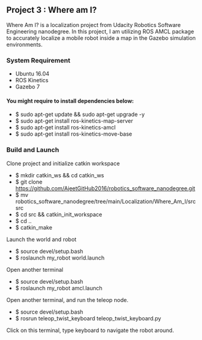## Project 3 : Where am I?
Where Am I? is a localization project from Udacity Robotics Software Engineering nanodegree. In this project, I am utilizing ROS AMCL package to accurately localize a mobile robot inside a map in the Gazebo simulation environments.
### System Requirement
* Ubuntu 16.04
* ROS Kinetics
* Gazebo 7
#### You might require to install dependencies below:
* $ sudo apt-get update && sudo apt-get upgrade -y
* $ sudo apt-get install ros-kinetics-map-server
* $ sudo apt-get install ros-kinetics-amcl
* $ sudo apt-get install ros-kinetics-move-base
### Build and Launch
Clone project and initialize catkin workspace
* $ mkdir catkin_ws && cd catkin_ws
* $ git clone https://github.com/AjeetGitHub2016/robotics_software_nanodegree.git
* $ mv robotics_software_nanodegree/tree/main/Localization/Where_Am_I/src src
* $ cd src && catkin_init_workspace
* $ cd ..
* $ catkin_make

Launch the world and robot
* $ source devel/setup.bash
* $ roslaunch my_robot world.launch

Open another terminal
* $ source devel/setup.bash
* $ roslaunch my_robot amcl.launch

Open another terminal, and run the teleop node.
* $ source devel/setup.bash
* $ rosrun teleop_twist_keyboard teleop_twist_keyboard.py

Click on this terminal, type keyboard to navigate the robot around.

